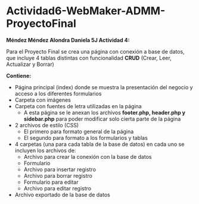 # Actividad6-WebMaker-ADMM-ProyectoFinal
**Méndez Méndez Alondra Daniela 5J Actividad 4:**

Para el Proyecto Final se crea una página con conexión a base de datos, que incluye 4 tablas distintas con funcionalidad **CRUD** (Crear, Leer, Actualizar y Borrar)

**Contiene:**
- Página principal (index) donde se muestra la presentación del negocio y acceso a los diferentes formularios
- Carpeta con imágenes
- Carpeta con fuentes de letra utilizadas en la página
  - A esta página se le anexan los archivos **footer.php, header.php y sidebar.php** para poder modificar solo cierta parte de la página
- 2 archivos de estilo (CSS)
  - El primero para formato general de la página
  - El segundo para formato a los formularios y tablas
- 4 carpetas (una para cada tabla de la base de datos) en cada uno se incluyen los archivos de:
  - Archivo para crear la conexión con la base de datos
  - Formulario
  - Archivo para insertar registro
  - Archivo para borrar registro
  - Formulario para editar
  - Archivo para editar registro
- Archivo exportado de la base de datos
